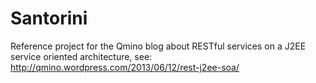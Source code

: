 Santorini
=========

Reference project for the Qmino blog about RESTful services on a J2EE service oriented architecture, see: http://qmino.wordpress.com/2013/06/12/rest-j2ee-soa/
